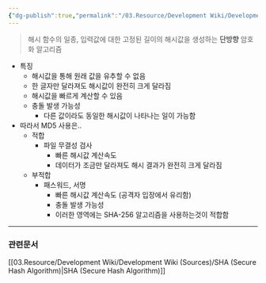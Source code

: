 ```yaml
---
{"dg-publish":true,"permalink":"/03.Resource/Development Wiki/Development Wiki (Sources)/MD5 (Message Digest Algorithm 5)/","noteIcon":"","created":"2025-07-06T17:38:37.846+09:00","updated":"2025-07-19T22:58:36.975+09:00"}
---
```


> 해시 함수의 일종, 입력값에 대한 고정된 길이의 해시값을 생성하는 **단방향** 암호화 알고리즘

* 특징
	* 해시값을 통해 원래 값을 유추할 수 없음
	* 한 글자만 달라져도 해시값이 완전히 크게 달라짐
	* 해시값을 빠르게 계산할 수 있음
	* 충돌 발생 가능성
		* 다른 값이라도 동일한 해시값이 나타나는 일이 가능함
* 따라서 MD5 사용은..
	* 적합
		* 파일 무결성 검사
			* 빠른 해시값 계산속도
			* 데이터가 조금만 달라져도 해시 결과가 완전히 크게 달라짐
	* 부적합
		* 패스워드, 서명
			* 빠른 해시값 계산속도 (공격자 입장에서 유리함)
			* 충돌 발생 가능성
			* 이러한 영역에는 SHA-256 알고리즘을 사용하는것이 적합함
---
### 관련문서
[[03.Resource/Development Wiki/Development Wiki (Sources)/SHA (Secure Hash Algorithm)\|SHA (Secure Hash Algorithm)]]